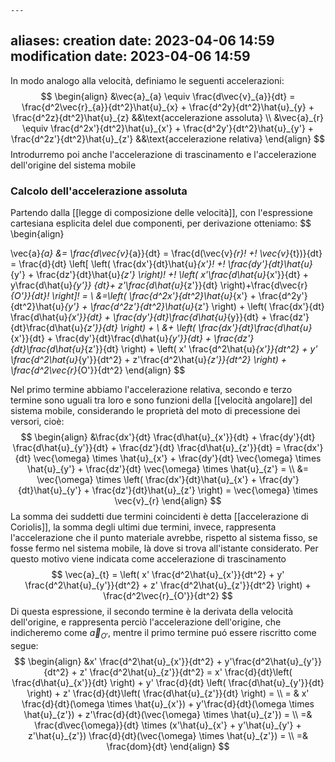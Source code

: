 	---
aliases: 
creation date: 2023-04-06 14:59
modification date: 2023-04-06 14:59
---

In modo analogo alla velocità, definiamo le seguenti accelerazioni:
$$
\begin{align}
&\vec{a}_{a} \equiv \frac{d\vec{v}_{a}}{dt} = \frac{d^2\vec{r}_{a}}{dt^2}\hat{u}_{x} + \frac{d^2y}{dt^2}\hat{u}_{y} + \frac{d^2z}{dt^2}\hat{u}_{z}  &&\text{accelerazione assoluta}   \\
&\vec{a}_{r} \equiv \frac{d^2x'}{dt^2}\hat{u}_{x'} + \frac{d^2y'}{dt^2}\hat{u}_{y'} + \frac{d^2z'}{dt^2}\hat{u}_{z'}  &&\text{accelerazione relativa}
\end{align}
$$
Introdurremo poi anche l'accelerazione di trascinamento e l'accelerazione dell'origine del sistema mobile


### Calcolo dell'accelerazione assoluta
Partendo dalla [[legge di composizione delle velocità]], con l'espressione cartesiana esplicita delel due componenti, per derivazione otteniamo:
$$
\begin{align}

\vec{a}_{a} &= \frac{d\vec{v}_{a}}{dt} = \frac{d(\vec{v}_{r}\! +\! \vec{v}_{t})}{dt} = \frac{d}{dt} \left[ \left( \frac{dx'}{dt}\hat{u}_{x'}\! +\! \frac{dy'}{dt}\hat{u}_{y'} + \frac{dz'}{dt}\hat{u}_{z'}    \right)\! +\! \left( x'\frac{d\hat{u}_{x'}}{dt} + y\frac{d\hat{u}_{y'}} {dt}+ z'\frac{d\hat{u}_{z'}}{dt}    \right)+\frac{d\vec{r}_{O'}}{dt}\!  \right]\!   = \\
&=\left( \frac{d^2x'}{dt^2}\hat{u}_{x'} + \frac{d^2y'}{dt^2}\hat{u}_{y'} + \frac{d^2z'}{dt^2}\hat{u}_{z'}    \right) + \left( \frac{dx'}{dt} \frac{d\hat{u}_{x'}}{dt} + \frac{dy'}{dt}\frac{d\hat{u}_{y}}{dt} + \frac{dz'}{dt}\frac{d\hat{u}_{z'}}{dt}       \right) + \\
&+ \left( \frac{dx'}{dt}\frac{d\hat{u}_{x'}}{dt} + \frac{dy'}{dt}\frac{d\hat{u}_{y'}}{dt} + \frac{dz'}{dt}\frac{d\hat{u}_{z'}}{dt}       \right) + \left( x' \frac{d^2\hat{u}_{x'}}{dt^2} + y' \frac{d^2\hat{u}_{y'}}{dt^2} + z'\frac{d^2\hat{u}_{z'}}{dt^2}   \right) + \frac{d^2\vec{r}_{O'}}{dt^2} 
\end{align}
$$

Nel primo termine abbiamo l'accelerazione relativa, 
secondo e terzo termine sono uguali tra loro e sono funzioni della [[velocità angolare]] del sistema mobile, considerando le proprietà del moto di precessione dei versori, cioè: 
$$ \begin{align}
&\frac{dx'}{dt} \frac{d\hat{u}_{x'}}{dt} + \frac{dy'}{dt} \frac{d\hat{u}_{y'}}{dt} + \frac{dz'}{dt} \frac{d\hat{u}_{z'}}{dt} = \frac{dx'}{dt} \vec{\omega} \times \hat{u}_{x'} + \frac{dy'}{dt} \vec{\omega} \times \hat{u}_{y'} + \frac{dz'}{dt} \vec{\omega} \times \hat{u}_{z'} = \\
&=         \vec{\omega} \times \left( \frac{dx'}{dt}\hat{u}_{x'} + \frac{dy'}{dt}\hat{u}_{y'} + \frac{dz'}{dt}\hat{u}_{z'}    \right) = \vec{\omega} \times \vec{v}_{r}
\end{align} $$
La somma dei suddetti due termini coincidenti è detta [[accelerazione di Coriolis]], la somma degli ultimi due termini, invece, rappresenta l'accelerazione che il punto materiale avrebbe, rispetto al sistema fisso, se fosse fermo nel sistema mobile, là dove si trova all'istante considerato. Per questo motivo viene indicata come accelerazione di trascinamento
$$
\vec{a}_{t} = \left( x' \frac{d^2\hat{u}_{x'}}{dt^2} + y' \frac{d^2\hat{u}_{y'}}{dt^2} + z' \frac{d^2\hat{u}_{z'}}{dt^2}    \right) + \frac{d^2\vec{r}_{O'}}{dt^2} 
$$
Di questa espressione, il secondo termine è la derivata della velocità dell'origine, e rappresenta perciò l'accelerazione dell'origine, che indicheremo come $\vec{a}_{O'}$, mentre il primo termine puó essere riscritto come segue:
$$
\begin{align}
&x' \frac{d^2\hat{u}_{x'}}{dt^2} + y'\frac{d^2\hat{u}_{y'}}{dt^2}   + z' \frac{d^2\hat{u}_{z'}}{dt^2} = x' \frac{d}{dt}\left( \frac{d\hat{u}_{x'}}{dt}  \right) + y' \frac{d}{dt} \left( \frac{d\hat{u}_{y'}}{dt}  \right) + z' \frac{d}{dt}\left( \frac{d\hat{u}_{z'}}{dt}  \right) = \\
= & x' \frac{d}{dt}(\omega \times \hat{u}_{x'}) + y'\frac{d}{dt}(\omega \times \hat{u}_{z'}) + z'\frac{d}{dt}(\vec{\omega} \times \hat{u}_{z'})  = \\
=& \frac{d\vec{\omega}}{dt} \times (x'\hat{u}_{x'} + y'\hat{u}_{y'} + z'\hat{u}_{z'}) \frac{d}{dt}(\vec{\omega} \times \hat{u}_{z'}) = \\
=& \frac{dom}{dt}     
\end{align}
$$